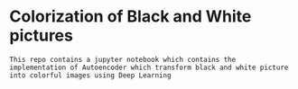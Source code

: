 # Colorization of Black and White pictures
```
This repo contains a jupyter notebook which contains the implementation of Autoencoder which transform black and white picture into colorful images using Deep Learning
```

